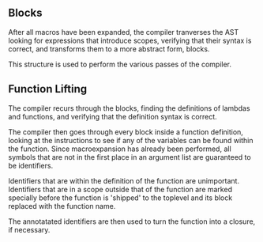 ## Blocks

After all macros have been expanded, the compiler tranverses the AST looking for
expressions that introduce scopes, verifying that their syntax is correct, and
transforms them to a more abstract form, blocks.

This structure is used to perform the various passes of the compiler.

## Function Lifting

The compiler recurs through the blocks, finding the definitions of lambdas and
functions, and verifying that the definition syntax is correct.

The compiler then goes through every block inside a function definition, looking
at the instructions to see if any of the variables can be found within the
function. Since macroexpansion has already been performed, all symbols that are
not in the first place in an argument list are guaranteed to be identifiers.

Identifiers that are within the definition of the function are
unimportant. Identifiers that are in a scope outside that of the function are
marked specially before the function is 'shipped' to the toplevel and its block
replaced with the function name.

The annotatated identifiers are then used to turn the function into a closure,
if necessary.
 
